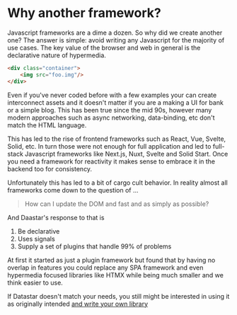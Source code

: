 # Why another framework?

Javascript frameworks are a dime a dozen. So why did we create another one? The answer is simple: avoid writing any Javascript for the majority of use cases.  The key value of the browser and web in general is the declarative nature of hypermedia.

```html
<div class="container">
    <img src="foo.img"/>
</div>
```

Even if you've never coded before with a few examples your can create interconnect assets and it doesn't matter if you are a making a UI for bank or a simple blog.  This has been true since the mid 90s, however many modern approaches such as async networking, data-binding, etc don't match the HTML language.

This has led to the rise of frontend frameworks such as React, Vue, Svelte, Solid, etc.  In turn those were not enough for full application and led to full-stack Javascript frameworks like Next.js, Nuxt, Svelte and Solid Start.  Once you need a framework for reactivity it makes sense to embrace it in the backend too for consistency.

Unfortunately this has led to a bit of cargo cult behavior.  In reality almost all frameworks come down to the question of ...
> How can I update the DOM and fast and as simply as possible?

And Daastar's response to that is
1. Be declarative
2. Uses signals
3. Supply a set of plugins that handle 99% of problems

At first it started as just a plugin framework but found that by having no overlap in features you could replace any SPA framework and even hypermedia focused libraries like HTMX while being much smaller and we think easier to use.

If Datastar doesn't match your needs, you still might be interested in using it as originally intended [and write your own library]()

